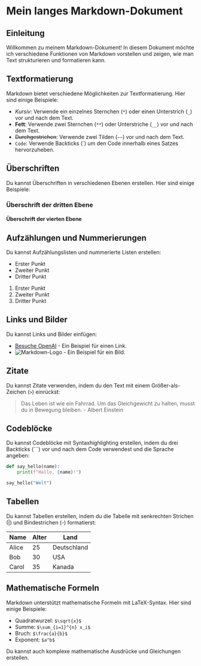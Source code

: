 # Mein langes Markdown-Dokument

## Einleitung

Willkommen zu meinem Markdown-Dokument! In diesem Dokument möchte ich verschiedene Funktionen von Markdown vorstellen und zeigen, wie man Text strukturieren und formatieren kann.

## Textformatierung

Markdown bietet verschiedene Möglichkeiten zur Textformatierung. Hier sind einige Beispiele:

- *Kursiv*: Verwende ein einzelnes Sternchen (`*`) oder einen Unterstrich (`_`) vor und nach dem Text.
- **Fett**: Verwende zwei Sternchen (`**`) oder Unterstriche (`__`) vor und nach dem Text.
- ~~Durchgestrichen~~: Verwende zwei Tilden (`~~`) vor und nach dem Text.
- `Code`: Verwende Backticks (\`) um den Code innerhalb eines Satzes hervorzuheben.

## Überschriften

Du kannst Überschriften in verschiedenen Ebenen erstellen. Hier sind einige Beispiele:

### Überschrift der dritten Ebene

#### Überschrift der vierten Ebene

## Aufzählungen und Nummerierungen

Du kannst Aufzählungslisten und nummerierte Listen erstellen:

- Erster Punkt
- Zweiter Punkt
- Dritter Punkt

1. Erster Punkt
2. Zweiter Punkt
3. Dritter Punkt

## Links und Bilder

Du kannst Links und Bilder einfügen:

- [Besuche OpenAI](https://openai.com/) - Ein Beispiel für einen Link.
- ![Markdown-Logo](https://markdown-here.com/img/icon256.png) - Ein Beispiel für ein Bild.

## Zitate

Du kannst Zitate verwenden, indem du den Text mit einem Größer-als-Zeichen (`>`) einrückst:

> Das Leben ist wie ein Fahrrad. Um das Gleichgewicht zu halten, musst du in Bewegung bleiben. - Albert Einstein

## Codeblöcke

Du kannst Codeblöcke mit Syntaxhighlighting erstellen, indem du drei Backticks (\`\`\`) vor und nach dem Code verwendest und die Sprache angeben:

```python
def say_hello(name):
    print(f"Hallo, {name}!")

say_hello("Welt")
```

## Tabellen

Du kannst Tabellen erstellen, indem du die Tabelle mit senkrechten Strichen (|) und Bindestrichen (-) formatierst:

| Name  | Alter | Land     |
|-------|-------|----------|
| Alice | 25    | Deutschland |
| Bob   | 30    | USA      |
| Carol | 35    | Kanada   |

## Mathematische Formeln

Markdown unterstützt mathematische Formeln mit LaTeX-Syntax. Hier sind einige Beispiele:

- Quadratwurzel: `$\sqrt{x}$`
- Summe: `$\sum_{i=1}^{n} x_i$`
- Bruch: `$\frac{a}{b}$`
- Exponent: `$a^b$`

Du kannst auch komplexe mathematische Ausdrücke und Gleichungen erstellen.


